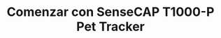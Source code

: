 ---
description: SenseCAP T1000-P Pet Tracker
title: Comenzar con SenseCAP T1000-P Pet Tracker
keywords:
- Tracker
image: https://files.seeedstudio.com/wiki/wiki-platform/S-tempor.png
slug: /es/get_started_with_t1000_p
last_update:
  date: 7/24/2024
  author: Jessie
---